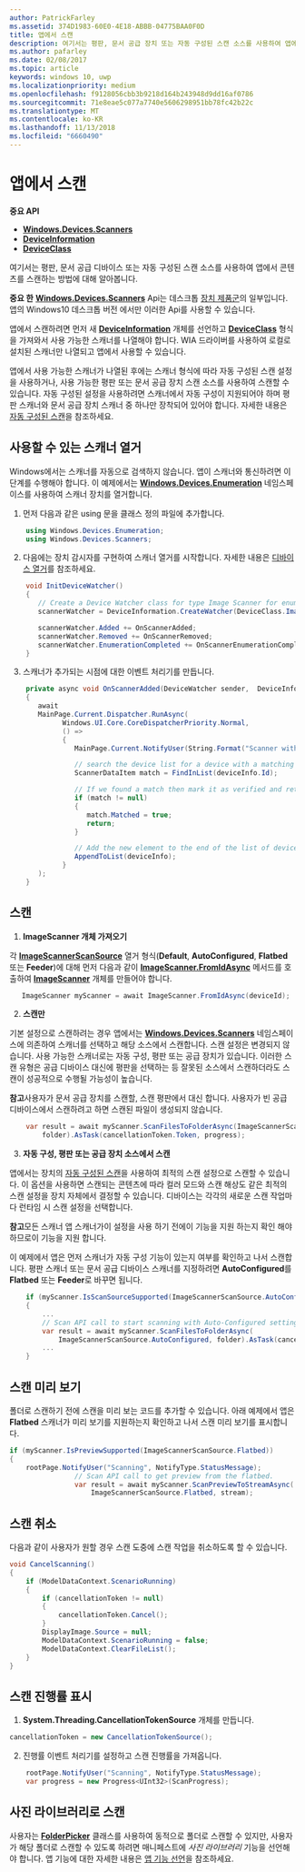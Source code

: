 ```yaml
---
author: PatrickFarley
ms.assetid: 374D1983-60E0-4E18-ABBB-04775BAA0F0D
title: 앱에서 스캔
description: 여기서는 평판, 문서 공급 장치 또는 자동 구성된 스캔 소스를 사용하여 앱에서 콘텐츠를 스캔하는 방법에 대해 알아봅니다.
ms.author: pafarley
ms.date: 02/08/2017
ms.topic: article
keywords: windows 10, uwp
ms.localizationpriority: medium
ms.openlocfilehash: f9128056cbb3b9218d164b243948d9dd16af0786
ms.sourcegitcommit: 71e8eae5c077a7740e5606298951bb78fc42b22c
ms.translationtype: MT
ms.contentlocale: ko-KR
ms.lasthandoff: 11/13/2018
ms.locfileid: "6660490"
---
```

# <a name="scan-from-your-app"></a>앱에서 스캔


**중요 API**

-   [**Windows.Devices.Scanners**](https://msdn.microsoft.com/library/windows/apps/Dn264250)
-   [**DeviceInformation**](https://msdn.microsoft.com/library/windows/apps/BR225393)
-   [**DeviceClass**](https://msdn.microsoft.com/library/windows/apps/BR225381)

여기서는 평판, 문서 공급 디바이스 또는 자동 구성된 스캔 소스를 사용하여 앱에서 콘텐츠를 스캔하는 방법에 대해 알아봅니다.

**중요 한** [**Windows.Devices.Scanners**](https://msdn.microsoft.com/library/windows/apps/Dn264250) Api는 데스크톱 [장치 제품군](https://msdn.microsoft.com/library/windows/apps/Dn894631)의 일부입니다. 앱의 Windows10 데스크톱 버전 에서만 이러한 Api를 사용할 수 있습니다.

앱에서 스캔하려면 먼저 새 [**DeviceInformation**](https://msdn.microsoft.com/library/windows/apps/BR225393) 개체를 선언하고 [**DeviceClass**](https://msdn.microsoft.com/library/windows/apps/BR225381) 형식을 가져와서 사용 가능한 스캐너를 나열해야 합니다. WIA 드라이버를 사용하여 로컬로 설치된 스캐너만 나열되고 앱에서 사용할 수 있습니다.

앱에서 사용 가능한 스캐너가 나열된 후에는 스캐너 형식에 따라 자동 구성된 스캔 설정을 사용하거나, 사용 가능한 평판 또는 문서 공급 장치 스캔 소스를 사용하여 스캔할 수 있습니다. 자동 구성된 설정을 사용하려면 스캐너에서 자동 구성이 지원되어야 하며 평판 스캐너와 문서 공급 장치 스캐너 중 하나만 장착되어 있어야 합니다. 자세한 내용은 [자동 구성된 스캔](https://msdn.microsoft.com/library/windows/hardware/Ff539393)을 참조하세요.

## <a name="enumerate-available-scanners"></a>사용할 수 있는 스캐너 열거

Windows에서는 스캐너를 자동으로 검색하지 않습니다. 앱이 스캐너와 통신하려면 이 단계를 수행해야 합니다. 이 예제에서는 [**Windows.Devices.Enumeration**](https://msdn.microsoft.com/library/windows/apps/BR225459) 네임스페이스를 사용하여 스캐너 장치를 열거합니다.

1.  먼저 다음과 같은 using 문을 클래스 정의 파일에 추가합니다.

``` csharp
    using Windows.Devices.Enumeration;
    using Windows.Devices.Scanners;
```

2.  다음에는 장치 감시자를 구현하여 스캐너 열거를 시작합니다. 자세한 내용은 [디바이스 열거](enumerate-devices.md)를 참조하세요.

```csharp
    void InitDeviceWatcher()
    {
       // Create a Device Watcher class for type Image Scanner for enumerating scanners
       scannerWatcher = DeviceInformation.CreateWatcher(DeviceClass.ImageScanner);

       scannerWatcher.Added += OnScannerAdded;
       scannerWatcher.Removed += OnScannerRemoved;
       scannerWatcher.EnumerationCompleted += OnScannerEnumerationComplete;
    }
```

3.  스캐너가 추가되는 시점에 대한 이벤트 처리기를 만듭니다.

```csharp
    private async void OnScannerAdded(DeviceWatcher sender,  DeviceInformation deviceInfo)
    {
       await
       MainPage.Current.Dispatcher.RunAsync(
             Windows.UI.Core.CoreDispatcherPriority.Normal,
             () =>
             {
                MainPage.Current.NotifyUser(String.Format("Scanner with device id {0} has been added", deviceInfo.Id), NotifyType.StatusMessage);

                // search the device list for a device with a matching device id
                ScannerDataItem match = FindInList(deviceInfo.Id);

                // If we found a match then mark it as verified and return
                if (match != null)
                {
                   match.Matched = true;
                   return;
                }

                // Add the new element to the end of the list of devices
                AppendToList(deviceInfo);
             }
       );
    }
```

## <a name="scan"></a>스캔

1.  **ImageScanner 개체 가져오기**

각 [**ImageScannerScanSource**](https://msdn.microsoft.com/library/windows/apps/Dn264238) 열거 형식(**Default**, **AutoConfigured**, **Flatbed** 또는 **Feeder**)에 대해 먼저 다음과 같이 [**ImageScanner.FromIdAsync**](https://msdn.microsoft.com/library/windows/apps/windows.devices.scanners.imagescanner.fromidasync) 메서드를 호출하여 [**ImageScanner**](https://msdn.microsoft.com/library/windows/apps/Dn263806) 개체를 만들어야 합니다.

 ```csharp
    ImageScanner myScanner = await ImageScanner.FromIdAsync(deviceId);
 ```

2.  **스캔만**

기본 설정으로 스캔하려는 경우 앱에서는 [**Windows.Devices.Scanners**](https://msdn.microsoft.com/library/windows/apps/Dn264250) 네임스페이스에 의존하여 스캐너를 선택하고 해당 소스에서 스캔합니다. 스캔 설정은 변경되지 않습니다. 사용 가능한 스캐너로는 자동 구성, 평판 또는 공급 장치가 있습니다. 이러한 스캔 유형은 공급 디바이스 대신에 평판을 선택하는 등 잘못된 소스에서 스캔하더라도 스캔이 성공적으로 수행될 가능성이 높습니다.

**참고**사용자가 문서 공급 장치를 스캔할, 스캔 평판에서 대신 합니다. 사용자가 빈 공급 디바이스에서 스캔하려고 하면 스캔된 파일이 생성되지 않습니다.
 
```csharp
    var result = await myScanner.ScanFilesToFolderAsync(ImageScannerScanSource.Default,
        folder).AsTask(cancellationToken.Token, progress);
```

3.  **자동 구성, 평판 또는 공급 장치 소스에서 스캔**

앱에서는 장치의 [자동 구성된 스캔](https://msdn.microsoft.com/library/windows/hardware/Ff539393)을 사용하여 최적의 스캔 설정으로 스캔할 수 있습니다. 이 옵션을 사용하면 스캔되는 콘텐츠에 따라 컬러 모드와 스캔 해상도 같은 최적의 스캔 설정을 장치 자체에서 결정할 수 있습니다. 디바이스는 각각의 새로운 스캔 작업마다 런타임 시 스캔 설정을 선택합니다.

**참고**모든 스캐너 앱 스캐너가이 설정을 사용 하기 전에이 기능을 지원 하는지 확인 해야 하므로이 기능을 지원 합니다.

이 예제에서 앱은 먼저 스캐너가 자동 구성 기능이 있는지 여부를 확인하고 나서 스캔합니다. 평판 스캐너 또는 문서 공급 디바이스 스캐너를 지정하려면 **AutoConfigured**를 **Flatbed** 또는 **Feeder**로 바꾸면 됩니다.

```csharp
    if (myScanner.IsScanSourceSupported(ImageScannerScanSource.AutoConfigured))
    {
        ...
        // Scan API call to start scanning with Auto-Configured settings.
        var result = await myScanner.ScanFilesToFolderAsync(
            ImageScannerScanSource.AutoConfigured, folder).AsTask(cancellationToken.Token, progress);
        ...
    }
```

## <a name="preview-the-scan"></a>스캔 미리 보기

폴더로 스캔하기 전에 스캔을 미리 보는 코드를 추가할 수 있습니다. 아래 예제에서 앱은 **Flatbed** 스캐너가 미리 보기를 지원하는지 확인하고 나서 스캔 미리 보기를 표시합니다.

```csharp
if (myScanner.IsPreviewSupported(ImageScannerScanSource.Flatbed))
{
    rootPage.NotifyUser("Scanning", NotifyType.StatusMessage);
                // Scan API call to get preview from the flatbed.
                var result = await myScanner.ScanPreviewToStreamAsync(
                    ImageScannerScanSource.Flatbed, stream);
```

## <a name="cancel-the-scan"></a>스캔 취소

다음과 같이 사용자가 원할 경우 스캔 도중에 스캔 작업을 취소하도록 할 수 있습니다.

```csharp
void CancelScanning()
{
    if (ModelDataContext.ScenarioRunning)
    {
        if (cancellationToken != null)
        {
            cancellationToken.Cancel();
        }                
        DisplayImage.Source = null;
        ModelDataContext.ScenarioRunning = false;
        ModelDataContext.ClearFileList();
    }
}
```

## <a name="scan-with-progress"></a>스캔 진행률 표시

1.  **System.Threading.CancellationTokenSource** 개체를 만듭니다.

```csharp
cancellationToken = new CancellationTokenSource();
```

2.  진행률 이벤트 처리기를 설정하고 스캔 진행률을 가져옵니다.

```csharp
    rootPage.NotifyUser("Scanning", NotifyType.StatusMessage);
    var progress = new Progress<UInt32>(ScanProgress);
```

## <a name="scanning-to-the-pictures-library"></a>사진 라이브러리로 스캔

사용자는 [**FolderPicker**](https://msdn.microsoft.com/library/windows/apps/BR207881) 클래스를 사용하여 동적으로 폴더로 스캔할 수 있지만, 사용자가 해당 폴더로 스캔할 수 있도록 하려면 매니페스트에 *사진 라이브러리* 기능을 선언해야 합니다. 앱 기능에 대한 자세한 내용은 [앱 기능 선언](https://msdn.microsoft.com/library/windows/apps/Mt270968)을 참조하세요.
